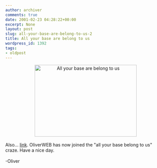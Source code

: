```yaml
---
author: archiver
comments: true
date: 2001-02-23 04:28:22+00:00
excerpt: None
layout: post
slug: all-your-base-are-belong-to-us-2
title: All your base are belong to us
wordpress_id: 1392
tags:
- oldpost
---
```


<center><img src="http://www.oliverweb.com/stuff/base.gif" width=320 height=224 alt="All your base are belong to us" border=0></center><br />Also... <a href="http://www.thefever.com/AYB2.swf" target="_blank">link</a>. OliverWEB has now joined the "all your base belong to us" craze. Have a nice day.<br /><br />-Oliver